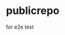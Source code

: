 # publicrepo
for e2e test

























































































































































































































































































































































































































































































































































































































































































































































































































































































































































































































































































































































































































































































































































































































































































































































































































































































































































































































































































































































































































































































































































































































































































































































































































































































































































































































































































































































































































































































































































































































































































































































































































































































































































































































































